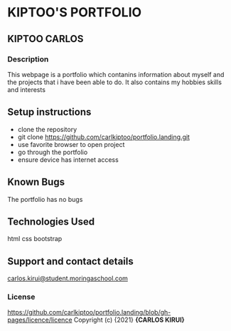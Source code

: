 # KIPTOO'S PORTFOLIO
## KIPTOO CARLOS
### Description
This webpage is a portfolio which contanins information about myself and the projects that i have been able to do. It also contains my hobbies skills and interests
## Setup instructions
* clone the repository
* git clone https://github.com/carlkiptoo/portfolio.landing.git
* use favorite browser to open project
* go through the portfolio
* ensure device has internet access
## Known Bugs
The portfolio has no bugs
## Technologies Used
html
css
bootstrap
## Support and contact details
carlos.kirui@student.moringaschool.com
### License
https://github.com/carlkiptoo/portfolio.landing/blob/gh-pages/licence/licence
Copyright (c) {2021} **{CARLOS KIRUI}**
